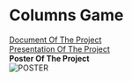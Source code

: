 # Columns Game
[Document Of The Project](https://github.com/IEmreOzkayaI/Columns/files/10855252/Report.docx)
 </br>
[Presentation Of The Project](https://github.com/IEmreOzkayaI/Columns/files/10855253/PROJECT-3_Columns.pptx)
</br>
<b>Poster Of The Project</b> </br>
![POSTER](https://user-images.githubusercontent.com/72611040/221989987-75078752-d2f4-4bec-8ff2-b185eab5381d.png)
